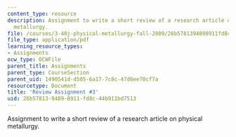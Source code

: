 ```yaml
---
content_type: resource
description: Assignment to write a short review of a research article on physical
  metallurgy.
file: /courses/3-40j-physical-metallurgy-fall-2009/26b5781394890911fd8c44b911bd7513_MIT3_40JF09_ra3.pdf
file_type: application/pdf
learning_resource_types:
- Assignments
ocw_type: OCWFile
parent_title: Assignments
parent_type: CourseSection
parent_uid: 1490541d-d505-6a17-7c8c-47d6ee70cf7a
resourcetype: Document
title: 'Review Assignment #3'
uid: 26b57813-9489-0911-fd8c-44b911bd7513
---
```

Assignment to write a short review of a research article on physical metallurgy.

